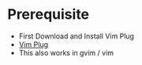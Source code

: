 <h1>Prerequisite</h1>
<ul>
  <li>First Download and Install Vim Plug </li>
  <li><a href="https://github.com/junegunn/vim-plug">Vim Plug</a>
  <li>This also works in gvim / vim </li>
</ul>
